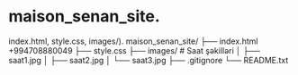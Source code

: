 # maison_senan_site.
index.html, style.css, images/).
maison_senan_site/
├── index.html +994708880049
├── style.css
├── images/          # Saat şəkilləri
│   ├── saat1.jpg
│   ├── saat2.jpg
│   └── saat3.jpg
├── .gitignore
└── README.txt
